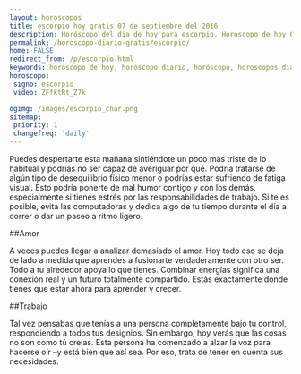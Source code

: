 ```yaml
---
layout: horoscopos
title: escorpio hoy gratis 07 de septiembre del 2016 
description: Horóscopo del dia de hoy para escorpio. Horoscopo de hoy 07 de septiembre del 2016. Las predicciones de amor, trabajo, vida personal gratis.
permalink: /horoscopo-diario-gratis/escorpio/
home: FALSE
redirect_from: /p/escorpio.html
keywords: horóscopo de hoy, horóscopo diario, horóscopo, horoscopos diarios gratis del dia de hoy, horóscopo diario gratis,horóscopo 2016, horóscopo esperanza gracia, horoscopo escorpio hoy, horoscop, horóscopos gratis, horoscopo escorpio, horoscopo escorpio 2016, Tarot, Astrologia, Zodíaco, escorpio, horoscopo gratis
horoscopo:
 signo: escorpio
 video: ZFfktRt_Z7k

ogimg: /images/escorpio_char.png
sitemap:
 priority: 1
 changefreq: 'daily'
---
```



Puedes despertarte esta mañana sintiéndote un poco más triste de lo habitual y podrías no ser capaz de averiguar por qué. Podría tratarse de algún tipo de desequilibrio físico menor o podrías estar sufriendo de fatiga visual. Esto podría ponerte de mal humor contigo y con los demás, especialmente si tienes estrés por las responsabilidades de trabajo. Si te es posible, evita las computadoras y dedica algo de tu tiempo durante el día a correr o dar un paseo a ritmo ligero.

##Amor

A veces puedes llegar a analizar demasiado el amor. Hoy todo eso se deja de lado a medida que aprendes a fusionarte verdaderamente con otro ser. Todo a tu alrededor apoya lo que tienes. Combinar energías significa una conexión real y un futuro totalmente compartido. Estás exactamente donde tienes que estar ahora para aprender y crecer.

##Trabajo

Tal vez pensabas que tenías a una persona completamente bajo tu control, respondiendo a todos tus designios. Sin embargo, hoy verás que las cosas no son como tú creías. Esta persona ha comenzado a alzar la voz para hacerse oír –y está bien que así sea. Por eso, trata de tener en cuenta sus necesidades.